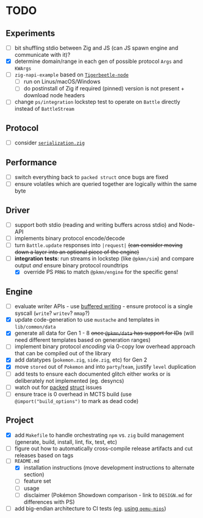 # TODO

## Experiments

- [ ] bit shuffling stdio between Zig and JS (can JS spawn engine and communicate with it)?
- [x] determine domain/range in each gen of possible protocol `Args` and `KWArgs`
- [ ] `zig-napi-example` based on [`Tigerbeetle-node`](https://github.com/coilhq/tigerbeetle-node)
  - [ ] run on Linus/macOS/Windows
  - [ ] do postinstall of Zig if required (pinned) version is not present + download node headers
- [ ] change `ps/integration` lockstep test to operate on `Battle` directly instead of `BattleStream`

## Protocol

- [ ] consider [`serialization.zig`](https://github.com/ziglang/std-lib-orphanage/blob/master/std/serialization.zig)

## Performance

- [ ] switch everything back to `packed struct` once bugs are fixed
- [ ] ensure volatiles which are queried together are logically within the same byte

## Driver

- [ ] support both stdio (reading and writing buffers across stdio) and Node-API
- [ ] implements binary protocol encode/decode
- [ ] turn `Battle.update` responses into `|request|` ~~(can consider moving down a layer into an
  optional piece of the engine)~~
- [ ] **integration tests**: run streams in lockstep (like `@pkmn/sim`) and compare output *and*
  ensure binary protocol roundtrips
  - [x] override PS `PRNG` to match `@pkmn/engine` for the specific gens!

## Engine

- [ ] evaluate writer APIs - use [buffered writing](https://github.com/ziglang/zig/issues/4358) -
  ensure protocol is a single syscall (`write`? `writev`? `mmap`?)
- [x] update code-generation to use `mustache` and templates in `lib/common/data`
- [x] generate all data for Gen 1 - 8 ~~once `@pkmn/data` has support for IDs~~ (will need different
  templates based on generation ranges)
- [ ] implement binary protocol *encoding* via 0-copy low overhead approach that can be compiled
  out of the library
- [x] add datatypes (`pokemon.zig`, `side.zig`, etc) for Gen 2
- [x] move `stored` out of `Pokemon` and into `party`/`team`, justify `level` duplication
- [ ] add tests to ensure each documented glitch either works or is deliberately not implemented
  (eg. desyncs)
- [ ] watch out for [packed](https://github.com/ziglang/zig/issues/9943)
  [struct](https://github.com/ziglang/zig/issues/10104) issues
- [ ] ensure trace is 0 overhead in MCTS build (use `@import("build_options")` to mark as dead code)

## Project

- [x] add `Makefile` to handle orchestrating `npm` vs. `zig` build management (generate, build,
  install, lint, fix, test, etc)
- [ ] figure out how to automatically cross-compile release artifacts and cut releases based on
  tags
- [ ] `README.md`
  - [x] installation instructions (move development instructions to alternate section)
  - [ ] feature set
  - [ ] usage
  - [ ] disclaimer (Pokémon Showdown comparison - link to `DESIGN.md` for differences with PS)
- [ ] add big-endian architecture to CI tests (eg. [using
  `qemu-mips`](https://github.com/google/flatbuffers/blob/master/tests/RustTest.sh#L18-L22))
